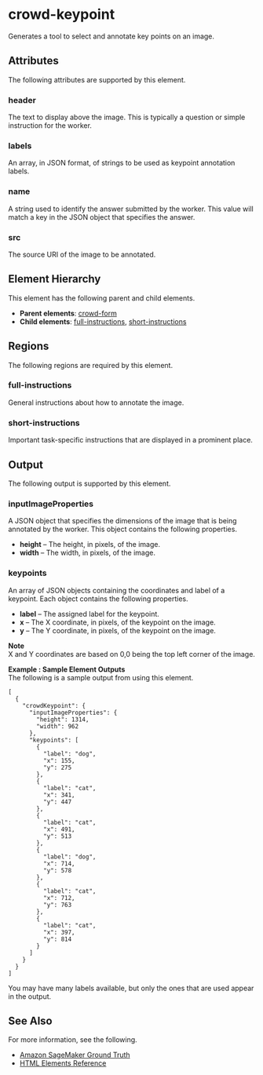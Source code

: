 # crowd\-keypoint<a name="sms-ui-template-crowd-keypoint"></a>

Generates a tool to select and annotate key points on an image\.

## Attributes<a name="keypoint-attributes"></a>

The following attributes are supported by this element\.

### header<a name="keypoint-attributes-header"></a>

The text to display above the image\. This is typically a question or simple instruction for the worker\.

### labels<a name="keypoint-attributes-labels"></a>

An array, in JSON format, of strings to be used as keypoint annotation labels\.

### name<a name="keypoint-attributes-name"></a>

A string used to identify the answer submitted by the worker\. This value will match a key in the JSON object that specifies the answer\.

### src<a name="keypoint-attributes-src"></a>

The source URI of the image to be annotated\.

## Element Hierarchy<a name="keypoint-element-hierarchy"></a>

This element has the following parent and child elements\.
+ **Parent elements**: [crowd\-form](sms-ui-template-crowd-form.md)
+ **Child elements**: [full\-instructions](#keypoint-regions-full-instructions), [short\-instructions](#keypoint-regions-short-instructions)

## Regions<a name="keypoint-regions"></a>

The following regions are required by this element\.

### full\-instructions<a name="keypoint-regions-full-instructions"></a>

General instructions about how to annotate the image\.

### short\-instructions<a name="keypoint-regions-short-instructions"></a>

Important task\-specific instructions that are displayed in a prominent place\.

## Output<a name="keypoint-output"></a>

The following output is supported by this element\.

### inputImageProperties<a name="keypoint-output-inputImageProperties"></a>

A JSON object that specifies the dimensions of the image that is being annotated by the worker\. This object contains the following properties\.
+ **height** – The height, in pixels, of the image\.
+ **width** – The width, in pixels, of the image\.

### keypoints<a name="keypoint-output-keypoints"></a>

An array of JSON objects containing the coordinates and label of a keypoint\. Each object contains the following properties\.
+ **label** – The assigned label for the keypoint\.
+ **x** – The X coordinate, in pixels, of the keypoint on the image\.
+ **y** – The Y coordinate, in pixels, of the keypoint on the image\.

**Note**  
X and Y coordinates are based on 0,0 being the top left corner of the image\.

**Example : Sample Element Outputs**  
The following is a sample output from using this element\.  

```
[
  {
    "crowdKeypoint": {
      "inputImageProperties": {
        "height": 1314,
        "width": 962
      },
      "keypoints": [
        {
          "label": "dog",
          "x": 155,
          "y": 275
        },
        {
          "label": "cat",
          "x": 341,
          "y": 447
        },
        {
          "label": "cat",
          "x": 491,
          "y": 513
        },
        {
          "label": "dog",
          "x": 714,
          "y": 578
        },
        {
          "label": "cat",
          "x": 712,
          "y": 763
        },
        {
          "label": "cat",
          "x": 397,
          "y": 814
        }
      ]
    }
  }
]
```
You may have many labels available, but only the ones that are used appear in the output\.

## See Also<a name="keypoint-see-also"></a>

For more information, see the following\.
+ [Amazon SageMaker Ground Truth](sms.md)
+ [HTML Elements Reference](sms-ui-template-reference.md)